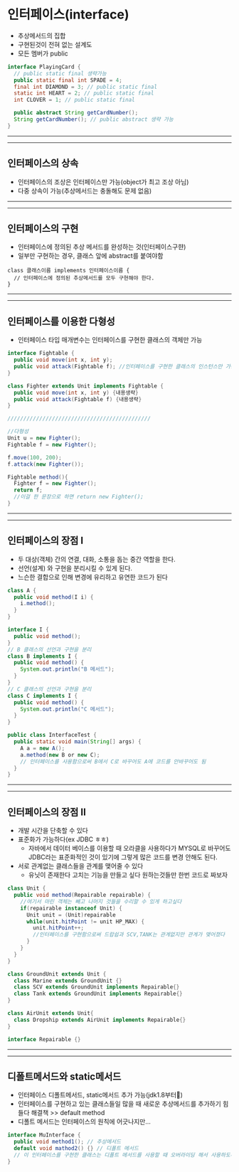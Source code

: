 # 인터페이스(interface)
- 추상메서드의 집합
- 구현된것이 전혀 없는 설계도
- 모든 멤버가 public
```java
interface PlayingCard {
  // public static final 생략가능
  public static final int SPADE = 4;
  final int DIAMOND = 3; // public static final
  static int HEART = 2; // public static final
  int CLOVER = 1; // public static final

  public abstract String getCardNumber();
  String getCardNumber(); // public abstract 생략 가능
}
```
---
---
## 인터페이스의 상속
- 인터페이스의 조상은 인터페이스만 가능(object가 최고 조상 아님)
- 다중 상속이 가능(추상메서드는 충돌해도 문제 없음)
---
---
## 인터페이스의 구현
- 인터페이스에 정의된 추상 메서드를 완성하는 것(인터페이스구햔)
- 일부만 구현하는 경우, 클래스 앞에 abstract를 붙여야함
```
class 클래스이름 implements 인터페이스이름 {
  // 인터페이스에 정의된 추상메서드를 모두 구현해야 한다.
}
```
---
---
## 인터페이스를 이용한 다형성
- 인터페이스 타입 매개변수는 인터페이스를 구현한 클래스의 객체만 가능
```java
interface Fightable {
  public void move(int x, int y);
  public void attack(Fightable f); //인터페이스를 구현한 클래스의 인스턴스만 가능
}

class Fighter extends Unit implements Fightable {
  public void move(int x, int y) {내용생략}
  public void attack(Fightable f) {내용생략}
}

/////////////////////////////////////////////

//다형성
Unit u = new Fighter();
Fightable f = new Fighter();

f.move(100, 200);
f.attack(new Fighter());

Fightable method(){
  Fighter f = new Fighter();
  return f;
  //이걸 한 문장으로 하면 return new Fighter();
}
```
---
---
## 인터페이스의 장점 I
- 두 대상(객체) 간의 연결, 대화, 소통을 돕는 중간 역할을 한다.
- 선언(설계) 와 구현을 분리시킬 수 있게 된다.
- 느슨한 결합으로 인해 변경에 유리하고 유연한 코드가 된다
```java
class A {
  public void method(I i) {
    i.method();
  }
}

interface I {
  public void method();
}
// B 클래스의 선언과 구현을 분리
class B implements I {
  public void method() {
    System.out.println("B 메서드");
  }
}
// C 클래스의 선언과 구현을 분리
class C implements I {
  public void method() {
    System.out.println("C 메서드");
  }
}

public class InterfaceTest {
  public static void main(String[] args) {
    A a = new A();
    a.method(new B or new C);
    // 인터페이스를 사용함으로써 B에서 C로 바꾸어도 A에 코드를 안바꾸어도 됨
  }
}
```
---
---
## 인터페이스의 장점 II
- 개발 시간을 단축할 수 있다
- 표준화가 가능하다(ex JDBC ㅎㅎ)
  - 자바에서 데이터 베이스를 이용할 때 오라클을 사용하다가 MYSQL로 바꾸어도 JDBC라는 표준화적인 것이 있기에 그렇게 많은 코드를 변경 안해도 된다.
- 서로 관계없는 클래스들을 관계를 맺어줄 수 있다
    - 유닛이 존재한다 고치는 기능을 만들고 싶다 원하는것들만 한번 코드로 짜보자
```java
class Unit {
  public void method(Repairable repairable) {
    //여기서 마린 객체는 빼고 나머지 것들을 수리할 수 있게 하고싶다
    if(repairable instanceof Unit) {
      Unit unit = (Unit)repairable
      while(unit.hitPoint != unit HP_MAX) {
        unit.hitPoint++;
        //인터페이스를 구현함으로써 드랍쉽과 SCV,TANK는 관계없지만 관계가 맺어졌다
      }
    }
  }
}

class GroundUnit extends Unit {
  class Marine extends GroundUnit {}
  class SCV extends GroundUnit implements Repairable{}
  class Tank extends GroundUnit implements Repairable{}
}

class AirUnit extends Unit{
  class Dropship extends AirUnit implements Repairable{}
}

interface Repairable {}
```
---
---
## 디폴트메서드와 static메서드
- 인터페이스 디폴트메서드, static메서드 추가 가능(jdk1.8부터)
- 인터페이스를 구현하고 있는 클래스들일 많을 때 새로운 추상메서드를 추가하기 힘들다 해결책 >> default method
- 디폴트 메서드는 인터페이스의 원칙에 어긋나지만...
```java
interface MuInterface {
  public void method1(); // 추상메서드
  default void mathod2() {} // 디폴트 메서드
  // 이 인터페이스를 구현한 클래스는 디폴트 메서드를 사용할 때 오버라이딩 해서 사용하도록 하자 충돌을 방지하기 위해
}
```
